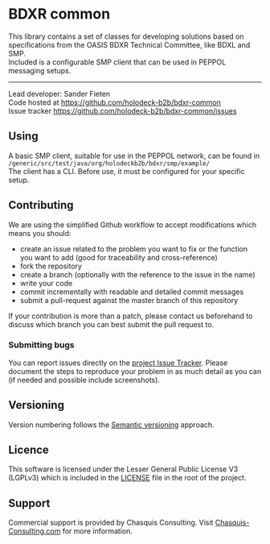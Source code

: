 # BDXR common
This library contains a set of classes for developing solutions based on specifications from the OASIS BDXR Technical Committee, like BDXL and SMP.  
Included is a configurable SMP client that can be used in PEPPOL messaging setups. 
__________________
Lead developer: Sander Fieten  
Code hosted at https://github.com/holodeck-b2b/bdxr-common  
Issue tracker https://github.com/holodeck-b2b/bdxr-common/issues 

##  Using 
A basic SMP client, suitable for use in the PEPPOL network, can be found in `/generic/src/test/java/org/holodeckb2b/bdxr/smp/example/`  
The client has a CLI. Before use, it must be configured for your specific setup. 

## Contributing
We are using the simplified Github workflow to accept modifications which means you should:
* create an issue related to the problem you want to fix or the function you want to add (good for traceability and cross-reference)
* fork the repository
* create a branch (optionally with the reference to the issue in the name)
* write your code
* commit incrementally with readable and detailed commit messages
* submit a pull-request against the master branch of this repository

If your contribution is more than a patch, please contact us beforehand to discuss which branch you can best submit the pull request to.

### Submitting bugs
You can report issues directly on the [project Issue Tracker](https://github.com/holodeck-b2b/bdxr-common/issues).
Please document the steps to reproduce your problem in as much detail as you can (if needed and possible include screenshots).

## Versioning
Version numbering follows the [Semantic versioning](http://semver.org/) approach.

## Licence
This software is licensed under the Lesser General Public License V3 (LGPLv3) which is included in the [LICENSE](LICENSE) file in the root of the project.

## Support
Commercial support is provided by Chasquis Consulting. Visit [Chasquis-Consulting.com](http://chasquis-consulting.com/holodeck-b2b-support/) for more information.
